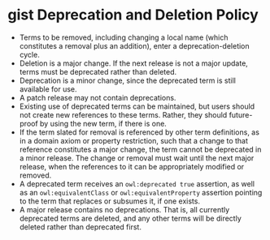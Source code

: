 gist Deprecation and Deletion Policy
=====

- Terms to be removed, including changing a local name (which constitutes a removal plus an addition), enter a deprecation-deletion cycle.
- Deletion is a major change. If the next release is not a major update, terms must be deprecated rather than deleted.
- Deprecation is a minor change, since the deprecated term is still available for use.
- A patch release may not contain deprecations.
- Existing use of deprecated terms can be maintained, but users should not create new references to these terms. Rather, they should future-proof by using the new term, if there is one.
- If the term slated for removal is referenced by other term definitions, as in a domain axiom or property restriction, such that a change to that reference constitutes a major change, the term cannot be deprecated in a minor release. The change or removal must wait until the next major release, when the references to it can be appropriately modified or removed.
- A deprecated term receives an `owl:deprecated true` assertion, as well as an `owl:equivalentClass` or `owl:equivalentProperty` assertion pointing to the term that replaces or subsumes it, if one exists.
- A major release contains no deprecations. That is, all currently deprecated terms are deleted, and any other terms will be directly deleted rather than deprecated first.
